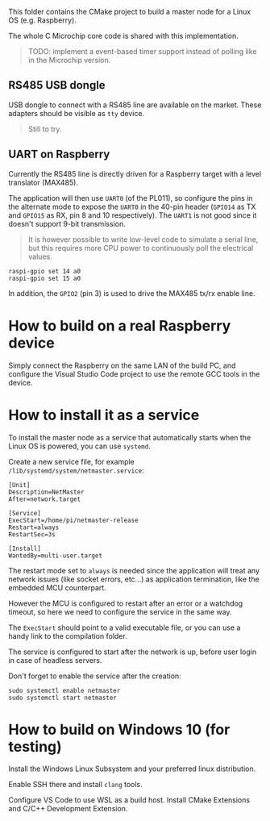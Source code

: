 This folder contains the CMake project to build a master node for a Linux OS (e.g. Raspberry).

The whole C Microchip core code is shared with this implementation.

> TODO: implement a event-based timer support instead of polling like in the Microchip version.

## RS485 USB dongle

USB dongle to connect with a RS485 line are available on the market. These adapters should be visible as `tty` device.

> Still to try.

## UART on Raspberry

Currently the RS485 line is directly driven for a Raspberry target with a level translator (MAX485).

The application will then use `UART0` (of the PL011), so configure the pins in the alternate mode to expose the `UART0` in the 40-pin header (`GPIO14` as TX and `GPIO15` as RX, pin 8 and 10 respectively). The `UART1` is not good since it doesn't support 9-bit transmission.

> It is however possible to write low-level code to simulate a serial line, but this requires more CPU power to continuously poll the electrical values.

```
raspi-gpio set 14 a0
raspi-gpio set 15 a0
```

In addition, the `GPIO2` (pin 3) is used to drive the MAX485 tx/rx enable line.

# How to build on a real Raspberry device

Simply connect the Raspberry on the same LAN of the build PC, and configure the Visual Studio Code project to use the remote GCC tools in the device.

# How to install it as a service

To install the master node as a service that automatically starts when the Linux OS is powered, you can use `systemd`.

Create a new service file, for example `/lib/systemd/system/netmaster.service`:
```
[Unit]
Description=NetMaster
After=network.target

[Service]
ExecStart=/home/pi/netmaster-release
Restart=always
RestartSec=3s

[Install]
WantedBy=multi-user.target
```
The restart mode set to `always` is needed since the application will treat any network issues (like socket errors, etc...) as application termination, like the embedded MCU counterpart. 

However the MCU is configured to restart after an error or a watchdog timeout, so here we need to configure the service in the same way.

The `ExecStart` should point to a valid executable file, or you can use a handy link to the compilation folder.

The service is configured to start after the network is up, before user login in case of headless servers.

Don't forget to enable the service after the creation:

```
sudo systemctl enable netmaster
sudo systemctl start netmaster
```

# How to build on Windows 10 (for testing)

Install the Windows Linux Subsystem and your preferred linux distribution.

Enable SSH there and install `clang` tools.

Configure VS Code to use WSL as a build host. Install CMake Extensions and C/C++ Development Extension.
